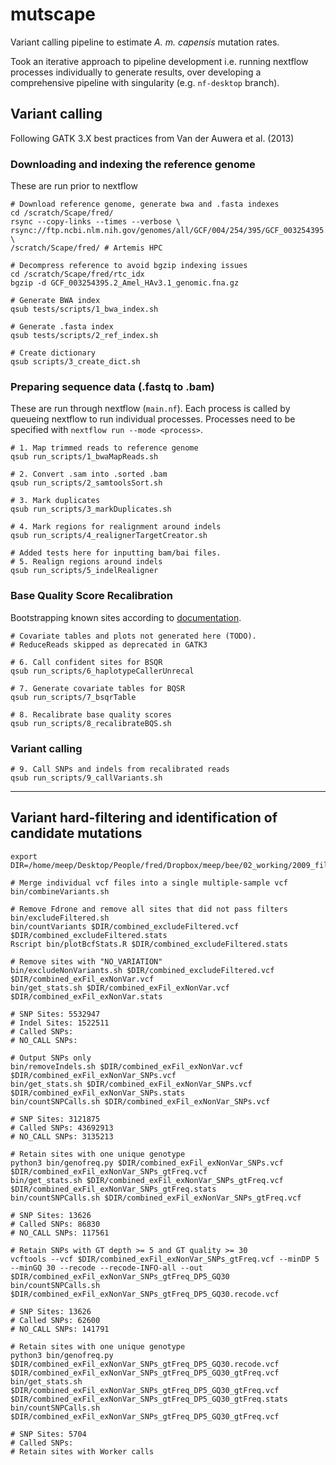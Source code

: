 # mutscape
Variant calling pipeline to estimate *A. m. capensis* mutation rates.

Took an iterative approach to pipeline development i.e. running nextflow processes individually to generate results, over developing a comprehensive pipeline with singularity (e.g. `nf-desktop` branch).

## Variant calling 
Following GATK 3.X best practices from Van der Auwera et al. (2013)

### Downloading and indexing the reference genome
These are run prior to nextflow

```
# Download reference genome, generate bwa and .fasta indexes
cd /scratch/Scape/fred/
rsync --copy-links --times --verbose \
rsync://ftp.ncbi.nlm.nih.gov/genomes/all/GCF/004/254/395/GCF_003254395.2_Amel_HAv3.1/GCF_003254395.2_Amel_HAv3.1_genomic.fna.gz \ 
/scratch/Scape/fred/ # Artemis HPC

# Decompress reference to avoid bgzip indexing issues
cd /scratch/Scape/fred/rtc_idx
bgzip -d GCF_003254395.2_Amel_HAv3.1_genomic.fna.gz

# Generate BWA index
qsub tests/scripts/1_bwa_index.sh

# Generate .fasta index 
qsub tests/scripts/2_ref_index.sh

# Create dictionary
qsub scripts/3_create_dict.sh
```

### Preparing sequence data (.fastq to .bam)
These are run through nextflow (`main.nf`). Each process is called by queueing nextflow to run individual processes. Processes need to be specified with `nextflow run --mode <process>`.

```
# 1. Map trimmed reads to reference genome
qsub run_scripts/1_bwaMapReads.sh   

# 2. Convert .sam into .sorted .bam
qsub run_scripts/2_samtoolsSort.sh

# 3. Mark duplicates
qsub run_scripts/3_markDuplicates.sh

# 4. Mark regions for realignment around indels 
qsub run_scripts/4_realignerTargetCreator.sh

# Added tests here for inputting bam/bai files.
# 5. Realign regions around indels
qsub run_scripts/5_indelRealigner
```

### Base Quality Score Recalibration
Bootstrapping known sites according to [documentation](https://github.com/broadinstitute/gatk-docs/blob/master/gatk3-methods-and-algorithms/Base_Quality_Score_Recalibration_(BQSR).md). 

```
# Covariate tables and plots not generated here (TODO).
# ReduceReads skipped as deprecated in GATK3

# 6. Call confident sites for BSQR
qsub run_scripts/6_haplotypeCallerUnrecal

# 7. Generate covariate tables for BQSR
qsub run_scripts/7_bsqrTable

# 8. Recalibrate base quality scores
qsub run_scripts/8_recalibrateBQS.sh
```

### Variant calling
```
# 9. Call SNPs and indels from recalibrated reads 
qsub run_scripts/9_callVariants.sh
```

---

## Variant hard-filtering and identification of candidate mutations
```
export DIR=/home/meep/Desktop/People/fred/Dropbox/meep/bee/02_working/2009_filter_vcf2

# Merge individual vcf files into a single multiple-sample vcf
bin/combineVariants.sh

# Remove Fdrone and remove all sites that did not pass filters
bin/excludeFiltered.sh
bin/countVariants $DIR/combined_excludeFiltered.vcf $DIR/combined_excludeFiltered.stats
Rscript bin/plotBcfStats.R $DIR/combined_excludeFiltered.stats

# Remove sites with "NO_VARIATION"
bin/excludeNonVariants.sh $DIR/combined_excludeFiltered.vcf $DIR/combined_exFil_exNonVar.vcf
bin/get_stats.sh $DIR/combined_exFil_exNonVar.vcf $DIR/combined_exFil_exNonVar.stats

# SNP Sites: 5532947
# Indel Sites: 1522511
# Called SNPs: 
# NO_CALL SNPs:

# Output SNPs only
bin/removeIndels.sh $DIR/combined_exFil_exNonVar.vcf $DIR/combined_exFil_exNonVar_SNPs.vcf
bin/get_stats.sh $DIR/combined_exFil_exNonVar_SNPs.vcf $DIR/combined_exFil_exNonVar_SNPs.stats
bin/countSNPCalls.sh $DIR/combined_exFil_exNonVar_SNPs.vcf

# SNP Sites: 3121875
# Called SNPs: 43692913
# NO_CALL SNPs: 3135213

# Retain sites with one unique genotype
python3 bin/genofreq.py $DIR/combined_exFil_exNonVar_SNPs.vcf $DIR/combined_exFil_exNonVar_SNPs_gtFreq.vcf
bin/get_stats.sh $DIR/combined_exFil_exNonVar_SNPs_gtFreq.vcf $DIR/combined_exFil_exNonVar_SNPs_gtFreq.stats
bin/countSNPCalls.sh $DIR/combined_exFil_exNonVar_SNPs_gtFreq.vcf

# SNP Sites: 13626
# Called SNPs: 86830
# NO_CALL SNPs: 117561

# Retain SNPs with GT depth >= 5 and GT quality >= 30
vcftools --vcf $DIR/combined_exFil_exNonVar_SNPs_gtFreq.vcf --minDP 5 --minGQ 30 --recode --recode-INFO-all --out $DIR/combined_exFil_exNonVar_SNPs_gtFreq_DP5_GQ30
bin/countSNPCalls.sh $DIR/combined_exFil_exNonVar_SNPs_gtFreq_DP5_GQ30.recode.vcf

# SNP Sites: 13626
# Called SNPs: 62600
# NO_CALL SNPs: 141791

# Retain sites with one unique genotype
python3 bin/genofreq.py $DIR/combined_exFil_exNonVar_SNPs_gtFreq_DP5_GQ30.recode.vcf $DIR/combined_exFil_exNonVar_SNPs_gtFreq_DP5_GQ30_gtFreq.vcf
bin/get_stats.sh $DIR/combined_exFil_exNonVar_SNPs_gtFreq_DP5_GQ30_gtFreq.vcf $DIR/combined_exFil_exNonVar_SNPs_gtFreq_DP5_GQ30_gtFreq.stats
bin/countSNPCalls.sh $DIR/combined_exFil_exNonVar_SNPs_gtFreq_DP5_GQ30_gtFreq.vcf

# SNP Sites: 5704
# Called SNPs: 
# Retain sites with Worker calls
```
